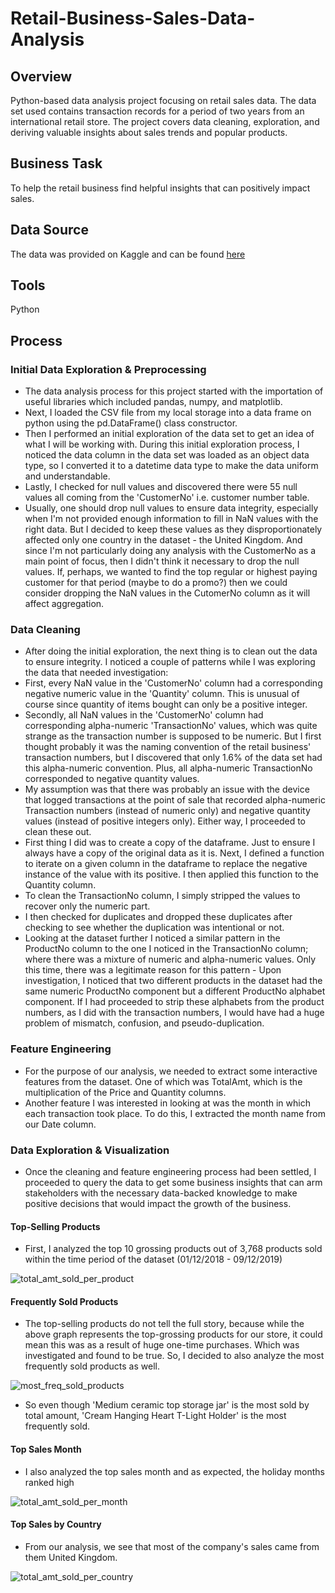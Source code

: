 # Retail-Business-Sales-Data-Analysis

## Overview
Python-based data analysis project focusing on retail sales data. The data set used contains transaction records for a period of two years from an international retail store. The project covers data cleaning, exploration, and deriving valuable insights about sales trends and popular products.

## Business Task
To help the retail business find helpful insights that can positively impact sales.

## Data Source
The data was provided on Kaggle and can be found [here](https://www.kaggle.com/datasets/umerkk12/online-retail-business)

## Tools
Python

## Process
### Initial Data Exploration & Preprocessing
- The data analysis process for this project started with the importation of useful libraries which included pandas, numpy, and matplotlib.
- Next, I loaded the CSV file from my local storage into a data frame on python using the pd.DataFrame() class constructor.
- Then I performed an initial exploration of the data set to get an idea of what I will be working with. During this initial exploration process, I noticed the data column in the data set was loaded as an object data type, so I converted it to a datetime data type to make the data uniform and understandable.
- Lastly, I checked for null values and discovered there were 55 null values all coming from the 'CustomerNo' i.e. customer number table.
- Usually, one should drop null values to ensure data integrity, especially when I'm not provided enough information to fill in NaN values with the right data. But I decided to keep these values as they disproportionately affected only one country in the dataset - the United Kingdom. And since I'm not particularly doing any analysis with the CustomerNo as a main point of focus, then I didn't think it necessary to drop the null values. If, perhaps, we wanted to find the top regular or highest paying customer for that period (maybe to do a promo?) then we could consider dropping the NaN values in the CutomerNo column as it will affect aggregation.

### Data Cleaning
- After doing the initial exploration, the next thing is to clean out the data to ensure integrity. I noticed a couple of patterns while I was exploring the data that needed investigation:
- First, every NaN value in the 'CustomerNo' column had a corresponding negative numeric value in the 'Quantity' column. This is unusual of course since quantity of items bought can only be a positive integer.
- Secondly, all NaN values in the 'CustomerNo' column had corresponding alpha-numeric 'TransactionNo' values, which was quite strange as the transaction number is supposed to be numeric. But I first thought probably it was the naming convention of the retail business' transaction numbers, but I discovered that only 1.6% of the data set had this alpha-numeric convention. Plus, all alpha-numeric TransactionNo corresponded to negative quantity values.
- My assumption was that there was probably an issue with the device that logged transactions at the point of sale that recorded alpha-numeric Transaction numbers (instead of numeric only) and negative quantity values (instead of positive integers only). Either way, I proceeded to clean these out.
-  First thing I did was to create a copy of the dataframe. Just to ensure I always have a copy of the original data as it is. Next, I defined a function to iterate on a given column in the dataframe to replace the negative instance of the value with its positive. I then applied this function to the Quantity column.
-  To clean the TransactionNo column, I simply stripped the values to recover only the numeric part.
-  I then checked for duplicates and dropped these duplicates after checking to see whether the duplication was intentional or not.
-  Looking at the dataset further I noticed a similar pattern in the ProductNo column to the one I noticed in the TransactionNo column; where there was a mixture of numeric and alpha-numeric values. Only this time, there was a legitimate reason for this pattern - Upon investigation, I noticed that two different products in the dataset had the same numeric ProductNo component but a different ProductNo alphabet component. If I had proceeded to strip these alphabets from the product numbers, as I did with the transaction numbers, I would have had a huge problem of mismatch, confusion, and pseudo-duplication. 

### Feature Engineering
- For the purpose of our analysis, we needed to extract some interactive features from the dataset. One of which was TotalAmt, which is the multiplication of the Price and Quantity columns.
- Another feature I was interested in looking at was the month in which each transaction took place. To do this, I extracted the month name from our Date column.

### Data Exploration & Visualization
- Once the cleaning and feature engineering process had been settled, I proceeded to query the data to get some business insights that can arm stakeholders with the necessary data-backed knowledge to make positive decisions that would impact the growth of the business.

#### Top-Selling Products
- First, I analyzed the top 10 grossing products out of 3,768 products sold within the time period of the dataset (01/12/2018 - 09/12/2019)

![total_amt_sold_per_product](https://github.com/txs7n/Retail-Business-Sales-Data-Analysis/assets/118135226/1ddc4ddf-fccc-44fc-9812-b9b1fa0bb0b8)

#### Frequently Sold Products
- The top-selling products do not tell the full story, because while the above graph represents the top-grossing products for our store, it could mean this was as a result of huge one-time purchases. Which was investigated and found to be true. So, I decided to also analyze the most frequently sold products as well.

![most_freq_sold_products](https://github.com/txs7n/Retail-Business-Sales-Data-Analysis/assets/118135226/294571b6-0081-4102-880a-0121b08da474)

- So even though 'Medium ceramic top storage jar' is the most sold by total amount, 'Cream Hanging Heart T-Light Holder' is the most frequently sold.

#### Top Sales Month 
- I also analyzed the top sales month and as expected, the holiday months ranked high

![total_amt_sold_per_month](https://github.com/txs7n/Retail-Business-Sales-Data-Analysis/assets/118135226/29186bb0-7c5f-45a8-9918-1abdb6fb2f35)

#### Top Sales by Country
- From our analysis, we see that most of the company's sales came from them United Kingdom.

![total_amt_sold_per_country](https://github.com/txs7n/Retail-Business-Sales-Data-Analysis/assets/118135226/82bdb1af-cbca-42b7-895b-ae51e1ba64ae)

